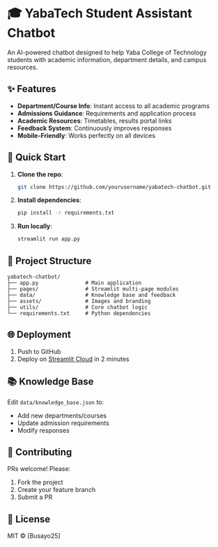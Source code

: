 # 🎓 YabaTech Student Assistant Chatbot
An AI-powered chatbot designed to help Yaba College of Technology students with academic information, department details, and campus resources.

## ✨ Features

- **Department/Course Info**: Instant access to all academic programs
- **Admissions Guidance**: Requirements and application process
- **Academic Resources**: Timetables, results portal links
- **Feedback System**: Continuously improves responses
- **Mobile-Friendly**: Works perfectly on all devices

## 🚀 Quick Start

1. **Clone the repo**:
   ```bash
   git clone https://github.com/yourusername/yabatech-chatbot.git
   ```

2. **Install dependencies**:
   ```bash
   pip install -r requirements.txt
   ```

3. **Run locally**:
   ```bash
   streamlit run app.py
   ```

## 📂 Project Structure

```
yabatech-chatbot/
├── app.py               # Main application
├── pages/               # Streamlit multi-page modules
├── data/                # Knowledge base and feedback
├── assets/              # Images and branding
├── utils/               # Core chatbot logic
└── requirements.txt     # Python dependencies
```

## 🌐 Deployment

1. Push to GitHub
2. Deploy on [Streamlit Cloud](https://streamlit.io/cloud) in 2 minutes

## 📚 Knowledge Base

Edit `data/knowledge_base.json` to:
- Add new departments/courses
- Update admission requirements
- Modify responses

## 🤝 Contributing

PRs welcome! Please:
1. Fork the project
2. Create your feature branch
3. Submit a PR

## 📄 License

MIT © [Busayo25]
